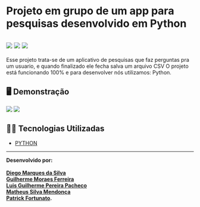 # Projeto em grupo de um app para pesquisas desenvolvido em Python



![](https://img.shields.io/badge/python-3670A0?style=for-the-badge&logo=python&logoColor=ffdd54) ![](https://img.shields.io/badge/Visual_Studio_Code-0078D4?style=for-the-badge&logo=visual%20studio%20code&logoColor=white) ![](https://img.shields.io/badge/Markdown-000000?style=for-the-badge&logo=markdown&logoColor=white)
----

Esse projeto trata-se de um aplicativo de pesquisas que faz perguntas pra um usuario, e quando finalizado ele fecha salva um arquivo CSV
O projeto está funcionando 100% e para desenvolver nós utilizamos: Python.

## 🖥️ Demonstração

![](/img/terminal.png)
![](/img/grafico.png)



## 👨‍💻 Tecnologias Utilizadas

- [PYTHON](https://developer.mozilla.org/pt-BR/docs/Glossary/Python)

---

**Desenvolvido por:**<br><br>
                  **[Diego Marques da Silva](https://github.com/Diegool97)**<br>
                  **[Guilherme Moraes Ferreira](https://github.com/guimoraes021)**<br>
                  **[Luis Guilherme Pereira Pacheco ](https://github.com/Guippacheco)**<br>
                  **[Matheus Silva Mendonça](https://github.com/MatheusMendoca)**<br>
                  **[Patrick Fortunato](https://github.com/PatrickvFortunato).**
